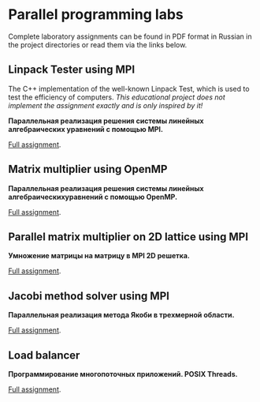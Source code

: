 # Parallel programming labs
Complete laboratory assignments can be found in PDF format in Russian in the project directories or read them via the links below.

## Linpack Tester using MPI
The C++ implementation of the well-known Linpack Test, which is used to test the efficiency of computers.
*This educational project does not implement the assignment exactly and is only inspired by it!*

**Параллельная реализация решения системы линейных алгебраических уравнений с помощью MPI.**

[Full assignment](https://ssd.sscc.ru/sites/default/files/content/attach/343/parallel_lab1_2020.pdf).

## Matrix multiplier using OpenMP
**Параллельная реализация решения системы линейных алгебраическихуравнений с помощью OpenMP.**

[Full assignment](https://ssd.sscc.ru/sites/default/files/content/attach/343/parallel_lab2_2020.pdf).

## Parallel matrix multiplier on 2D lattice using MPI
**Умножение матрицы на матрицу в MPI 2D решетка.**

[Full assignment](https://ssd.sscc.ru/sites/default/files/content/attach/343/parallel_lab3_2020.pdf).

## Jacobi method solver using MPI
**Параллельная реализация метода Якоби в трехмерной области.**

[Full assignment](https://ssd.sscc.ru/sites/default/files/content/attach/343/parallel_lab4_2020.pdf).

## Load balancer 
**Программирование многопоточных приложений. POSIX Threads.**

[Full assignment](https://ssd.sscc.ru/ru/content/opplabs/loadbalancing).